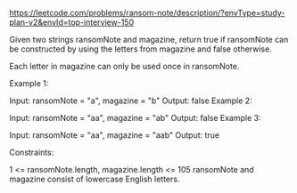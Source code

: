 https://leetcode.com/problems/ransom-note/description/?envType=study-plan-v2&envId=top-interview-150

Given two strings ransomNote and magazine, return true if ransomNote can be constructed by using the letters from magazine and false otherwise.

Each letter in magazine can only be used once in ransomNote.

 

Example 1:

Input: ransomNote = "a", magazine = "b"
Output: false
Example 2:

Input: ransomNote = "aa", magazine = "ab"
Output: false
Example 3:

Input: ransomNote = "aa", magazine = "aab"
Output: true
 

Constraints:

1 <= ransomNote.length, magazine.length <= 105
ransomNote and magazine consist of lowercase English letters.